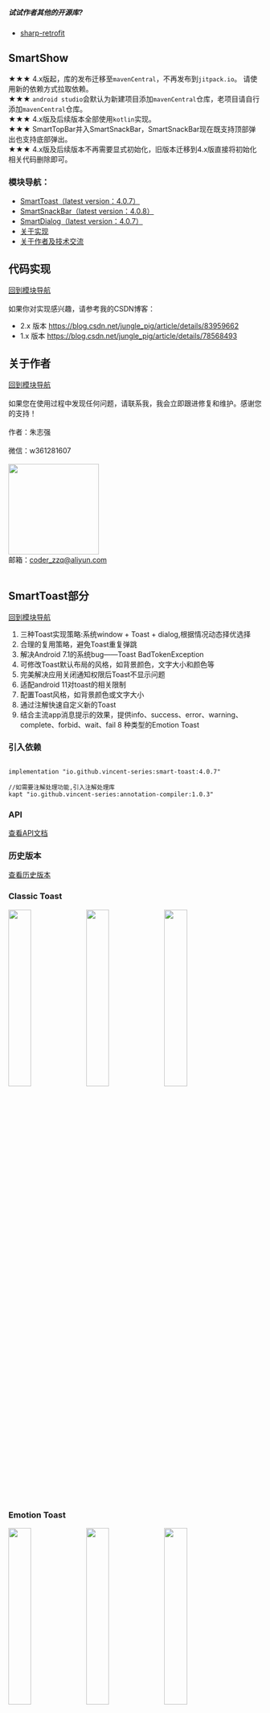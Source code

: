 ##### 试试作者其他的开源库? 
* [sharp-retrofit](https://github.com/vincent-series/sharp-retrofit)
## SmartShow
★★★ 4.x版起，库的发布迁移至`mavenCentral`，不再发布到`jitpack.io`。 请使用新的依赖方式拉取依赖。<br/>
★★★ `android studio`会默认为新建项目添加`mavenCentral`仓库，老项目请自行添加`mavenCentral`仓库。<br/>
★★★ 4.x版及后续版本全部使用`kotlin`实现。<br/>
★★★ SmartTopBar并入SmartSnackBar，SmartSnackBar现在既支持顶部弹出也支持底部弹出。<br/>
★★★ 4.x版及后续版本不再需要显式初始化，旧版本迁移到4.x版直接将初始化相关代码删除即可。
### 模块导航：

* [SmartToast（latest version：4.0.7）](#SmartToast部分)
* [SmartSnackBar（latest version：4.0.8）](#SmartSnackBar部分)
* [SmartDialog（latest version：4.0.7）](#SmartDialog部分)
* [关于实现](#代码实现)
* [关于作者及技术交流](#关于作者)

## 代码实现

[回到模块导航](#模块导航)<br/><br/>
如果你对实现感兴趣，请参考我的CSDN博客：

* 2.x 版本 https://blog.csdn.net/jungle_pig/article/details/83959662
* 1.x 版本 https://blog.csdn.net/jungle_pig/article/details/78568493<br/>

## 关于作者

[回到模块导航](#模块导航)<br/><br/>
如果您在使用过程中发现任何问题，请联系我，我会立即跟进修复和维护。感谢您的支持！<br/><br/>
作者：朱志强<br/><br/>
微信：w361281607<br/><br/>
<img src="https://images.gitee.com/uploads/images/2022/0326/223808_1e7ed200_10660313.jpeg" width="180" height="180"/><br/>
邮箱：coder_zzq@aliyun.com<br/><br/>

## SmartToast部分

[回到模块导航](#模块导航)

1. 三种Toast实现策略:系统window + Toast + dialog,根据情况动态择优选择
2. 合理的复用策略，避免Toast重复弹跳
3. 解决Android 7.1的系统bug——Toast BadTokenException
4. 可修改Toast默认布局的风格，如背景颜色，文字大小和颜色等
5. 完美解决应用关闭通知权限后Toast不显示问题
6. 适配android 11对toast的相关限制
7. 配置Toast风格，如背景颜色或文字大小
8. 通过注解快速自定义新的Toast
8. 结合主流app消息提示的效果，提供info、success、error、warning、complete、forbid、wait、fail 8 种类型的Emotion Toast

### 引入依赖

<pre><code>
implementation "io.github.vincent-series:smart-toast:4.0.7"

//如需要注解处理功能,引入注解处理库
kapt "io.github.vincent-series:annotation-compiler:1.0.3"
</code></pre>

### API

[查看API文档](https://github.com/vincent-series/smart-show/tree/master/smart-toast)

### 历史版本
[查看历史版本](https://github.com/vincent-series/smart-show/wiki/SmartToast%E5%8E%86%E5%8F%B2%E7%89%88%E6%9C%AC)

### Classic Toast
<img src="https://images.gitee.com/uploads/images/2022/0326/202943_7d421501_10660313.jpeg" width="30%"/>    <img src="https://images.gitee.com/uploads/images/2022/0326/203654_925de088_10660313.jpeg" width="30%">    <img src="https://images.gitee.com/uploads/images/2022/0326/204003_19eca69c_10660313.jpeg" width="30%"/>

### Emotion Toast
<img src="https://images.gitee.com/uploads/images/2022/0326/204345_9baf83b2_10660313.jpeg" width="30%"/>    <img src="https://images.gitee.com/uploads/images/2022/0326/205052_3b6119bf_10660313.jpeg" width="30%">    <img src="https://images.gitee.com/uploads/images/2022/0326/205201_7cd7163e_10660313.jpeg" width="30%">
<hr/>

<img src="https://images.gitee.com/uploads/images/2022/0326/205226_7fbd0f17_10660313.jpeg" width="30%"/>    <img src="https://images.gitee.com/uploads/images/2022/0326/205303_45649a11_10660313.jpeg" width="30%">    <img src="https://images.gitee.com/uploads/images/2022/0326/214221_46bf3210_10660313.jpeg" width="30%">

## SmartSnackBar部分

[回到模块导航](#模块导航)<br/><br/>
SmartSnackBar基于原生Snackbar进行封装改造，不仅使用上更加简易，而且进行了功能扩展:

1. 支持顶部弹出
2. 支持指定背景颜色
3. 支持修改message、actionLabel的文本风格，如字体大小、粗细、颜色
4. 支持显示icon及指定icon位置

### 引入依赖

<pre><code>
implementation "io.github.vincent-series:smart-snackbar:4.0.8"

//material lib,such as 1.5.0
implementation 'com.google.android.material:material:x.y.z'
</code></pre>

### API

[查看API文档](https://github.com/vincent-series/smart-show/tree/master/smart-snackbar)

### 历史版本

[查看历史版本](https://github.com/vincent-series/smart-show/wiki/SmartSnackBar%E5%8E%86%E5%8F%B2%E7%89%88%E6%9C%AC)

#### bottom snackbar

<img src="https://images.gitee.com/uploads/images/2022/0326/214954_49b611b9_10660313.jpeg" width="30%"/>&nbsp;&nbsp;&nbsp;&nbsp;&nbsp;&nbsp;&nbsp;&nbsp;&nbsp;&nbsp;<img src="https://images.gitee.com/uploads/images/2022/0326/215134_489eb2d9_10660313.jpeg" width="30%"/>
<hr/> 

#### top snackbar
<img src="https://images.gitee.com/uploads/images/2022/0326/215408_897ffe72_10660313.jpeg" width="30%"/>&nbsp;&nbsp;&nbsp;&nbsp;&nbsp;&nbsp;&nbsp;&nbsp;&nbsp;&nbsp;<img src="https://images.gitee.com/uploads/images/2022/0326/215707_6e8ef9fe_10660313.jpeg" width="30%"/>

## SmartDialog部分

[回到模块导航](#模块导航)<br/><br/>

1. 解决因activity、fragment生命周期导致的BadTokenException、NullPointException等问题
2. 通过注解快速自定义Dialog
3. 提供主流APP中使用的message、input、list、loading等对话框<br/>

### 引入依赖

<pre><code>
implementation "io.github.vincent-series:smart-dialog:4.0.7"

//如需要注解处理功能,引入注解处理库
kapt "io.github.vincent-series:annotation-compiler:1.0.3"
</code></pre>

### API

[查看API文档](https://github.com/vincent-series/smart-show/tree/master/smart-dialog)

### 历史版本
[查看历史版本](https://github.com/vincent-series/smart-show/wiki/SmartDialog%E5%8E%86%E5%8F%B2%E7%89%88%E6%9C%AC)

#### 效果图

<img src="https://images.gitee.com/uploads/images/2022/0326/221516_8764c1c9_10660313.jpeg" width="30%"/>    <img src="https://images.gitee.com/uploads/images/2022/0326/221601_14f6ae57_10660313.jpeg" width="30%">    <img src="https://images.gitee.com/uploads/images/2022/0326/221636_67d59b13_10660313.jpeg" width="30%">
<hr/>

<img src="https://images.gitee.com/uploads/images/2022/0326/221835_c61500f8_10660313.jpeg" width="30%"/>    <img src="https://images.gitee.com/uploads/images/2022/0326/221939_6f5d683f_10660313.jpeg" width="30%"/>    <img src="https://images.gitee.com/uploads/images/2022/0326/222033_7c956d43_10660313.jpeg" width="30%">
<hr/>

<img src="https://images.gitee.com/uploads/images/2022/0326/222108_c1998f70_10660313.jpeg" width="30%">    <img src="https://images.gitee.com/uploads/images/2022/0326/222138_2fa6d358_10660313.jpeg" width="30%"/>     <img src="https://images.gitee.com/uploads/images/2022/0326/222313_6802d83e_10660313.jpeg" width="30%">
<hr/>

<img src="https://images.gitee.com/uploads/images/2022/0326/222230_af42b43a_10660313.jpeg" width="30%">    <img src="https://images.gitee.com/uploads/images/2022/0326/222349_6bdaea3c_10660313.jpeg" width="30%"/>



